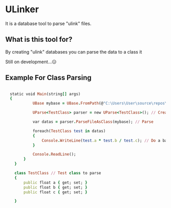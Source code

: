 # ULinker
It is a database tool to parse "ulink" files.

## What is this tool for?
By creating "ulink" databases you can parse the data to a class it

Still on development...😑


## Example For Class Parsing
``` ruby

  static void Main(string[] args)
  {
            UBase mybase = UBase.FromPath(@"C:\Users\User\source\repos\ULinker\ULinker\bin\Debug\data.ulink"); // Create Database from directory

            UParse<TestClass> parser = new UParse<TestClass>(); // Create a parser to parse database

            var datas = parser.ParseFileAsClass(mybase); // Parse

            foreach(TestClass test in datas)
            {
                Console.WriteLine(test.a * test.b / test.c); // Do a basic math process with the parsed values of each line
            }

            Console.ReadLine();
        }
    }

    class TestClass // Test class to parse
    {
        public float a { get; set; }
        public float b { get; set; }
        public float c { get; set; }

    }


```
